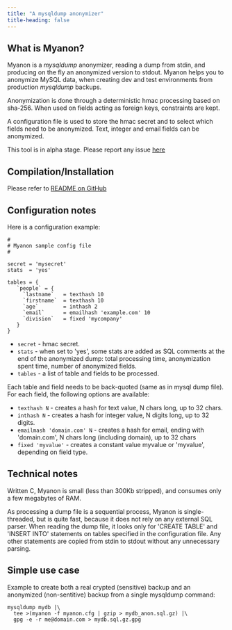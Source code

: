 ```yaml
---
title: "A mysqldump anonymizer"
title-heading: false
---
```


## What is Myanon?

Myanon is a *mysqldump* anonymizer, reading a dump from stdin, and producing on the fly an anonymized version to stdout. Myanon helps you to anonymize MySQL data, when creating dev and test environments from production *mysqldump* backups.

Anonymization is done through a deterministic hmac processing based on sha-256. When used on fields acting as foreign keys, constraints are kept.

A configuration file is used to store the hmac secret and to select which fields need to be anonymized. Text, integer and email fields can be anonymized.

This tool is in alpha stage. Please report any issue [here]({{site.github.issues_url}})

## Compilation/Installation

Please refer to [README on GitHub]({{site.github.repository_url}})

## Configuration notes

Here is a configuration example:
```
#
# Myanon sample config file
#

secret = 'mysecret'
stats  = 'yes'

tables = {
   `people` = {
     `lastname`   = texthash 10
     `firstname`  = texthash 10
     `age`        = inthash 2
     `email`      = emailhash 'example.com' 10
     `division`   = fixed 'mycompany'
   }
}
``` 
* `secret` - hmac secret.
* `stats`  - when set to 'yes', some stats are added as SQL comments at the end of the anonymized dump: total processing time, anonymization spent time, number of anonymized fields.
* `tables` - a list of table and fields to be processed.

Each table and field needs to be back-quoted (same as in mysql dump file). For each field, the following options are available:
* `texthash N` - creates a hash for text value, N chars long, up to 32 chars.  
* `inthash N` - creates a hash for integer value, N digits long, up to 32 digits.
* `emailmash 'domain.com' N` - creates a hash for email, ending with 'domain.com', N chars long (including domain), up to 32 chars
* `fixed 'myvalue'` - creates a constant value myvalue or 'myvalue', depending on field type.


## Technical notes

Written C, Myanon is small (less than 300Kb stripped), and consumes only a few megabytes of RAM. 

As processing a dump file is a sequential process, Myanon is single-threaded, but is quite fast, because it does not rely on any external SQL parser. When reading the dump file, it looks only for 'CREATE TABLE' and 'INSERT INTO' statements on tables specified in the configuration file. Any other statements are copied from stdin to stdout without any unnecessary parsing.


## Simple use case

Example to create both a real crypted (sensitive) backup and an anonymized (non-sentitive) backup from a single mysqldump command:

```
mysqldump mydb |\
  tee >(myanon -f myanon.cfg | gzip > mydb_anon.sql.gz) |\
  gpg -e -r me@domain.com > mydb.sql.gz.gpg
```
